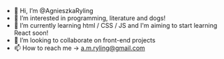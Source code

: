 - 👋 Hi, I’m @AgnieszkaRyling
- 👀 I’m interested in programming, literature and dogs!
- 🌱 I’m currently learning html / CSS / JS and I'm aiming to start learning React soon!
- 💞️ I’m looking to collaborate on front-end projects
- 📫 How to reach me -> a.m.ryling@gmail.com

<!---
AgnieszkaRyling/AgnieszkaRyling is a ✨ special ✨ repository because its `README.md` (this file) appears on your GitHub profile.
You can click the Preview link to take a look at your changes.
--->

